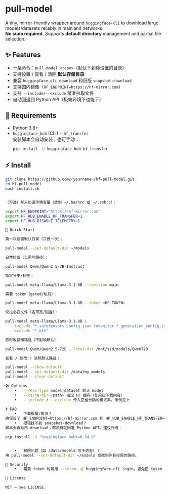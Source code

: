 # pull-model

A tiny, mirror-friendly wrapper around `huggingface-cli` to download large models/datasets reliably in mainland networks.  
**No sudo required.** Supports **default directory** management and partial file selection.

## ✨ Features
- 一条命令：`pull-model <repo>`（默认下到你设置的目录）
- 支持设置 / 查看 / 清除 **默认存储目录**
- 兼容 `huggingface-cli download` 和旧版 `snapshot-download`
- 支持国内镜像（`HF_ENDPOINT=https://hf-mirror.com`）
- 支持 `--include/--exclude` 精准拉取文件
- 自动回退到 Python API（极端环境下也能下）

## 🧩 Requirements
- Python 3.8+
- `huggingface_hub` (CLI) + `hf_transfer`  
  安装脚本会自动安装；也可手动：
  ```bash
  pip install -U huggingface_hub hf_transfer

## ⚡ Install

```bash
git clone https://github.com/<yourname>/hf-pull-model.git
cd hf-pull-model
bash install.sh


（可选）写入加速环境变量（放到 ~/.bashrc 或 ~/.zshrc）：

export HF_ENDPOINT="https://hf-mirror.com"
export HF_HUB_ENABLE_HF_TRANSFER=1
export HF_HUB_DISABLE_TELEMETRY=1

🚀 Quick Start

第一次设置默认目录（只做一次）：

pull-model --set-default-dir ~/models

日常拉取（无需写路径）：

pull-model Qwen/Qwen2.5-7B-Instruct

指定分支/标签：

pull-model meta-llama/Llama-3.1-8B --revision main

需要 token（gated/私有）：

pull-model meta-llama/Llama-3.1-8B --token <HF_TOKEN>

仅拉必要文件（省带宽/磁盘）：

pull-model meta-llama/Llama-3.1-8B \
  --include "*.safetensors config.json tokenizer.* generation_config.json" \
  --exclude "*.bin"

临时改存储路径（不影响默认）：

pull-model Qwen/Qwen2.5-72B --local-dir /mnt/ssd/models/Qwen72B

查看 / 修改 / 清除默认路径：

pull-model --show-default
pull-model --set-default-dir /data/my_models
pull-model --clear-default

🛠 Options
	•	--repo-type model|dataset 默认 model
	•	--cache-dir <path> 指定 HF 缓存（复用已下载内容）
	•	--include / --exclude 传入空格分隔的模式串，示例见上

❓ FAQ
	•	下载很慢/断流？
确保设了 HF_ENDPOINT=https://hf-mirror.com 和 HF_HUB_ENABLE_HF_TRANSFER=1。低峰时段更稳，或在中转机拉完 rsync/scp。
	•	报错找不到 snapshot-download？
脚本会自动用 download；都没有就回退 Python API。建议升级：

pip install -U "huggingface_hub>=0.24.0"


	•	权限问题（如 /data/models 写不进去）？
用 pull-model --set-default-dir ~/models 或改到你有权限的路径。

🔐 Security
	•	需要 token 时可用 --token，或 huggingface-cli login。避免把 token 写进公开脚本/README。

📜 License

MIT – see LICENSE.

